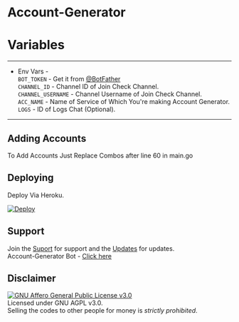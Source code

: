 # Account-Generator

# Variables
 ---------------
 * Env Vars - <br>
 `BOT_TOKEN` - Get it from [@BotFather](https://t.me/BotFather)   
 `CHANNEL_ID` - Channel ID of Join Check Channel.   
 `CHANNEL_USERNAME` - Channel Username of Join Check Channel.   
 `ACC_NAME` - Name of Service of Which You're making Account Generator. <br>
 `LOGS` - ID of Logs Chat (Optional).
-----------------    

## Adding Accounts 
To Add Accounts Just Replace Combos after line 60 in main.go
## Deploying
Deploy Via Heroku.

[![Deploy](https://www.herokucdn.com/deploy/button.svg)](https://heroku.com/deploy?template=https://github.com/Madushankabro/fake-acc-generator)


## Support   
Join the [Suport](https://t.me/SDBOTz) for support and the [Updates](https://t.me/SDBOTs_inifinity) for updates.   
Account-Generator Bot - [Click here](https://t.me/) 


## Disclaimer
[![GNU Affero General Public License v3.0](https://www.gnu.org/graphics/agplv3-155x51.png)](https://www.gnu.org/licenses/agpl-3.0.en.html#header)    
Licensed under GNU AGPL v3.0.   
Selling the codes to other people for money is *strictly prohibited*.
